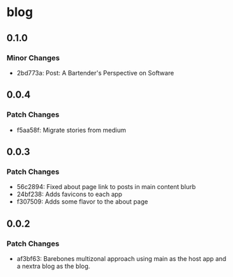 # blog

## 0.1.0

### Minor Changes

- 2bd773a: Post: A Bartender's Perspective on Software

## 0.0.4

### Patch Changes

- f5aa58f: Migrate stories from medium

## 0.0.3

### Patch Changes

- 56c2894: Fixed about page link to posts in main content blurb
- 24bf238: Adds favicons to each app
- f307509: Adds some flavor to the about page

## 0.0.2

### Patch Changes

- af3bf63: Barebones multizonal approach using main as the host app and a nextra blog as the blog.
